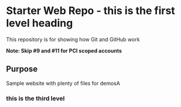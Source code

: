 # Starter Web Repo - this is the first level heading

This repository is for showing how Git and GitHub work

**Note: Skip #9 and #11 for PCI scoped accounts**

## Purpose

Sample website with plenty of files for demosA

### this is the third level 
